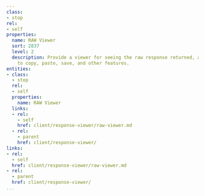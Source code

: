 ```yaml
---
class:
- stop
rel:
- self
properties:
  name: RAW Viewer
  sort: 2837
  level: 2
  description: Provide a viewer for seeing the raw response returned, and be able
    to copy, paste, save, and other features.
entities:
- class:
  - stop
  rel:
  - self
  properties:
    name: RAW Viewer
  links:
  - rel:
    - self
    href: client/response-viewer/raw-viewer.md
  - rel:
    - parent
    href: client/response-viewer/
links:
- rel:
  - self
  href: client/response-viewer/raw-viewer.md
- rel:
  - parent
  href: client/response-viewer/
...
```

